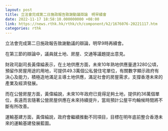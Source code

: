 ```yaml
---
layout: post
title: 立法會完成第二日施政報告致謝動議辯論　明早續會
date: 2022-11-17 18:58:10.000000000 +08:00
link: https://news.rthk.hk/rthk/ch/component/k2/1676076-20221117.htm
categories: rthk
---
```


立法會完成第二日施政報告致謝動議的辯論，明早9時再續會。

在第三節的辯論中，議員就土地、房屋、交通等議題提出意見。

財政司副司長黃偉綸表示，在土地供應方面，未來10年熟地供應量達3280公頃，預留作房屋用途的用地，可提供49.3萬個公私營住宅單位，有關數字顯示政府有決心及能力，積極造地滿足主導土地供應，滿足社會的房屋需求，支撐香港未來的產業及經濟發展。

而在公營房屋方面，黃偉綸說，未來10年政府已覓得足夠土地，提供約36萬個單位，長遠而言隨著公營房屋供應在未來持續提升，當局預計公屋平均輪候時間將不斷有所改善。

運輸基建方面，黃偉綸說，政府會繼續推動不同項目，目標在明年底前整合香港未來的運輸基建發展藍圖。
